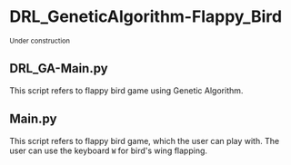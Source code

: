 # DRL_GeneticAlgorithm-Flappy_Bird

<sub>Under construction</sub>

## DRL_GA-Main.py
This script refers to flappy bird game using Genetic Algorithm.    

## Main.py
This script refers to flappy bird game, which the user can play with. The user can use the keyboard `W` for bird's wing flapping.
